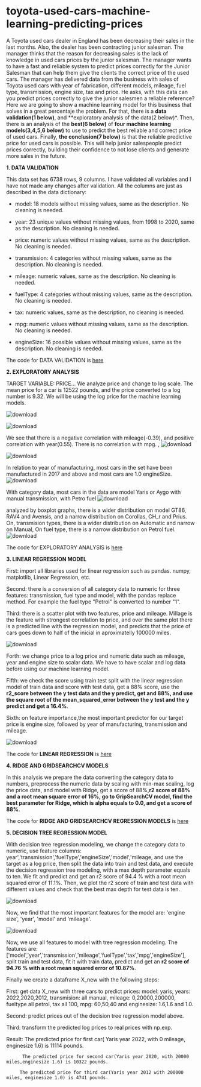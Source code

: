 # toyota-used-cars-machine-learning-predicting-prices

A Toyota used cars dealer in England has been decreasing their sales in the last months.  Also, the dealer has been contracting junior salesman.  The manager thinks that the reason for decreasing sales is the lack of knowledge in used cars prices by the junior salesman.  The manager wants to have a   fast and reliable system to predict prices correctly for the Junior Salesman that can help them give the clients the correct price of the used cars. The manager has delivered data from the business with sales of Toyota used cars with year of fabrication,  different models, mileage, fuel type, transmission, engine size, tax and price.  He asks, with this data can you predict prices correctly to give the junior salesmen a reliable reference?
Here we are going to show a machine learning model for this business  that solves in a great percentaje the problem.
For that, there is a **data validation(1 below)**, and **exploratory analysis of the data(2 below)*.  Then, there is an analysis of the **best(6 below)** of **four machine learning models(3,4,5,6 below)** to use to predict the best reliable and correct price of used cars.  Finally,  **the conclusion(7 below)** is that the reliable predictive price for used cars is possible. This  will help junior salespeople predict prices correctly,  building  their confidence to not lose clients   and  generate more sales in the future.

**1. DATA VALIDATION**

This data set has 6738 rows, 9 columns. I have validated all variables and I have not made any changes after validation. All the columns are just as described in the data dictionary:

- model: 18 models without missing values, same as the description. No cleaning is needed.

- year: 23 unique values without missing values, from 1998 to 2020, same as the description. No cleaning is needed.

- price: numeric values without missing values, same as the description. No cleaning is needed.

- transmission: 4 categories without missing values, same as the description. No cleaning is needed.

- mileage: numeric values, same as the description. No cleaning is needed.

- fuelType: 4 categories without missing values, same as the description. No cleaning is needed.

- tax: numeric values, same as the description, no cleaning is needed.

- mpg: numeric values without missing values, same as the description. No cleaning is needed.

- engineSize: 16 possible values without missing values, same as the description. No cleaning is needed.

The code for DATA VALIDATION is [here](data-validation)


**2. EXPLORATORY ANALYSIS**

TARGET VARIABLE: PRICE... We analyze price and change to log scale. The mean price for a car is 12522 pounds, and the price converted to a log number is 9.32. We will be using the log price for the machine learning models.

![download](https://user-images.githubusercontent.com/53232113/219167241-e3c7bb2f-064a-4340-b01a-6e7884cc2674.png)

![download](https://user-images.githubusercontent.com/53232113/219168418-164b5aeb-e057-4c77-9916-066ec727f88f.png)

We see that there is a negative correlation with mileage(-0.39), and positive correlation with year(0.55). There is no correlation with mpg. , 
![download](https://user-images.githubusercontent.com/53232113/219169324-27ab7071-0de7-4225-b51f-ba08237f4e95.png)

![download](https://user-images.githubusercontent.com/53232113/219169364-3531a9b4-391e-4271-8c52-f8f4dd66db4a.png)

In relation to year of manufacturing, most cars in the set have been manufactured in 2017 and above and most cars are 1.0 engineSize. 
![download](https://user-images.githubusercontent.com/53232113/219169405-dd5934b4-68de-4f1e-a1ad-31facc9529b9.png)

With category data, most cars in the data are model Yaris or Aygo with manual transmission, with Petro fuel 
![download](https://user-images.githubusercontent.com/53232113/219169451-c2be0cd0-8194-44ef-94c3-da313b72380a.png)

analyzed by boxplot graphs, there is a wider distribution on model GT86, RAV4 and Avensis, and a narrow distribution on Corollas, CH_r and Prius. On, transmision types, there is a wider distribution on Automatic and narrow on Manual, On fuel type, there is a narrow distribution on Petrol fuel.
![download](https://user-images.githubusercontent.com/53232113/219169489-1a1d1eca-0d55-42f8-976b-bbd90bd99779.png)

The code for EXPLORATORY ANALYSIS is [here](exploratory)

**3. LINEAR REGRESSION MODEL**

First: import all libraries used for linear regression such as pandas. numpy, matplotlib, Linear Regression, etc.

Second: there is a conversion of all category data to numeric for three features: transmission, fuel type and model, with the pandas replace method. For example the fuel type "Petrol" is converted to number "1".

Third: there is a scatter plot with two features, price and mileage. Millage is the feature with strongest correlation to price, and over the same plot there is a predicted line with the regression model, and predicts that the price of cars goes down to half of the inicial in aproximatelly 100000 miles.



![download](https://user-images.githubusercontent.com/53232113/219202279-d9d6e92e-c9f4-4ca8-aaea-674e885a0dbf.png)

Forth: we change price to a log price and numeric data such as mileage, year and engine size to scalar data. We have to have scalar and log data before using our machine learning model.

Fifth: we check the score using train test split with the linear regression model of train data and score with test data, get a 88% score, use the **r2_score between the y test data and the y predict, get and 88%, and use the square root of the mean_squared_error between the y test and the y predict and get a 16.4%**.

Sixth: on feature importance,the most important predictor for our target price is engine size, followed by year of manufacturing, transmission and mileage.

![download](https://user-images.githubusercontent.com/53232113/219202349-8cada64d-df24-4c5b-a054-9919e82299cf.png)

The code for **LINEAR REGRESSION** is [here](linear-regression)

**4. RIDGE AND GRIDSEARCHCV MODELS**

In this analysis we prepare the data converting the category data to numbers, preprocess the numeric data by scaling with min-max scaling, log the price data, and model with Ridge, get a score of 88%,**r2 score of 88% and a root mean square error of 16%, go to GripSearchCV model, find the best parameter for Ridge, which is alpha equals to 0.0, and get a score of 88%**.

The code for **RIDGE AND GRIDSEARCHCV REGRESSION MODELS** is [here](ridge)

**5. DECISION TREE REGRESSION MODEL**

With decision tree regression modeling, we change the category data to numeric, use feature columns: year','transmission','fuelType','engineSize','model','mileage, and use the target as a log price, then split the data into train and test data, and execute the decision  regression tree modeling, with a max  depth parameter equals to ten.  We fit and predict and get an r2 score of 94.4 % with a root mean squared error of 11.1%.  Then, we plot the r2 score of train and test data with different values and check that the best max depth for test data is ten.           
         
![download](https://user-images.githubusercontent.com/53232113/219208025-bff89f6f-71ad-4a57-83e8-0aeecf192cfd.png)

Now, we find that  the most important features for the model are: 'engine size', 'year', 'model' and 'mileage'.

![download](https://user-images.githubusercontent.com/53232113/219208053-80964ece-1528-4913-92c1-bd35b9f5ef0a.png)

Now, we use all features to model with tree regression modeling. The features are:
['model','year','transmission','mileage','fuelType','tax','mpg','engineSize'], split train and test data, fit it with train data, predict and get an **r2 score of 94.76 % with a root mean squared error of 10.87%**.

Finally we create a dataframe X_new with the following steps:

First: get data X_new with three cars to predict prices:  model: yaris, years: 2022,2020,2012, transmision:     all  manual, mileage: 0,20000,200000,  fueltype all petrol, tax all 100, mpg: 60,50,40 and enginesize:         1.6,1.6 and 1.0. 

Second: predict prices out of the decision tree regression model above.
 
Third: transform the predicted log prices to real prices with np.exp.
 
 Result:   The predicted price for first car( Yaris year 2022, with 0 mileage, enginesize 1.6) is 11114 pounds.
 
          The predicted price for second car(Yaris year 2020, with 20000 miles,enginesize 1.6) is 10322 pounds.
          
         The predicted price for third car(Yaris year 2012 with 200000 miles, enginesize 1.0) is 4741 pounds.
